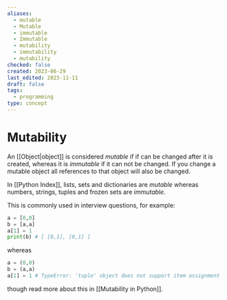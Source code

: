 ```yaml
---
aliases:
  - mutable
  - Mutable
  - immutable
  - Immutable
  - mutability
  - immutability
  - mutability
checked: false
created: 2023-06-29
last_edited: 2023-11-11
draft: false
tags:
  - programming
type: concept
---
```

# Mutability

An [[Object|object]] is considered *mutable* if if can be changed after it is created, whereas it is *immutable* if it can not be changed. If you change a mutable object all references to that object will also be changed.

In [[Python Index]], lists, sets and dictionaries are *mutable* whereas numbers, strings, tuples and frozen sets are *immutable*.

This is commonly used in interview questions, for example:

```python
a = [0,0]
b = [a,a]
a[1] = 1
print(b) # [ [0,1], [0,1] ]
```

whereas

```python
a = (0,0)
b = (a,a)
a[1] = 1 # TypeError: 'tuple' object does not support item assignment
```

though read more about this in [[Mutability in Python]].
